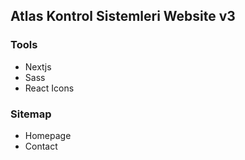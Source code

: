 ## Atlas Kontrol Sistemleri Website v3

### Tools
- Nextjs
- Sass
- React Icons

### Sitemap
- Homepage
- Contact
